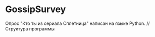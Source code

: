 # GossipSurvey

Опрос "Кто ты из сериала Сплетница" написан на языке Python.
// Структура программы

